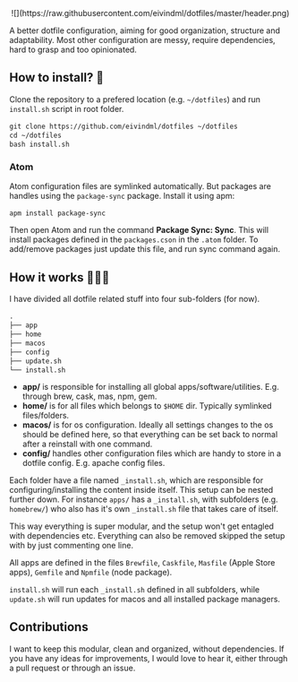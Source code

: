 <center>![](https://raw.githubusercontent.com/eivindml/dotfiles/master/header.png)</center>

A better dotfile configuration, aiming for good organization, structure and adaptability. Most other configuration are messy, require dependencies, hard to grasp and too opinionated.

## How to install? 🤔

Clone the repository to a prefered location (e.g. `~/dotfiles`) and run `install.sh` script in root folder.

```
git clone https://github.com/eivindml/dotfiles ~/dotfiles
cd ~/dotfiles
bash install.sh
```

### Atom

Atom configuration files are symlinked automatically. But packages are handles using the `package-sync` package. Install it using apm:

```
apm install package-sync
```

Then open Atom and run the command **Package Sync: Sync**. This will install packages defined in the `packages.cson` in the `.atom` folder. To add/remove packages just update this file, and run sync command again.

## How it works 👨🏼‍🏫

I have divided all dotfile related stuff into four sub-folders (for now).

```
.
├── app
├── home
├── macos
├── config
├── update.sh
└── install.sh
```

- **app/** is responsible for installing all global apps/software/utilities. E.g. through brew, cask, mas, npm, gem.
- **home/** is for all files which belongs to `$HOME` dir. Typically symlinked files/folders.
- **macos/** is for os configuration. Ideally all settings changes to the os should be defined here, so that everything can be set back to normal after a reinstall with one command.
- **config/** handles other configuration files which are handy to store in a dotfile config. E.g. apache config files.

Each folder have a file named `_install.sh`, which are responsible for configuring/installing the content inside itself. This setup can be nested further down. For instance `apps/` has a `_install.sh`, with subfolders (e.g. `homebrew/`) who also has it's own `_install.sh` file that takes care of itself.

This way everything is super modular, and the setup won't get entagled with dependencies etc. Everything can also be removed skipped the setup with by just commenting one line.

All apps are defined in the files `Brewfile`, `Caskfile`, `Masfile` (Apple Store apps), `Gemfile` and `Npmfile` (node package).

`install.sh` will run each `_install.sh` defined in all subfolders, while `update.sh` will run updates for macos and all installed package managers.

## Contributions

I want to keep this modular, clean and organized, without dependencies. If you have any ideas for improvements, I would love to hear it, either through a pull request or through an issue.

